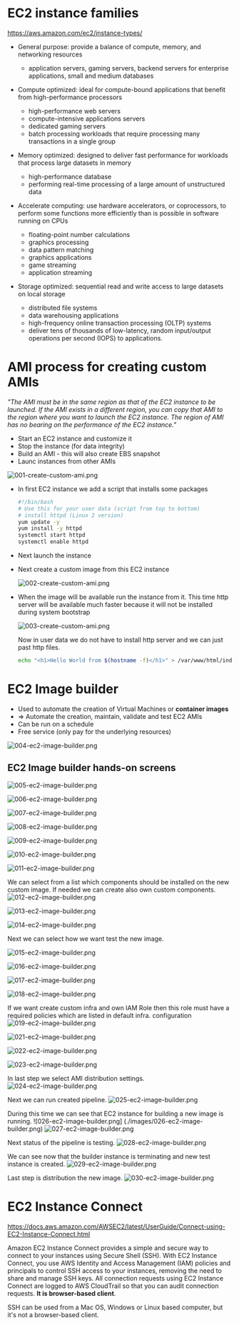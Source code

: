 # EC2 instance families

https://aws.amazon.com/ec2/instance-types/

* General purpose: provide a balance of compute, memory, and networking resources
  * application servers, gaming servers, backend servers for enterprise applications, small and medium databases
  
* Compute optimized: ideal for compute-bound applications that benefit from high-performance processors
  * high-performance web servers
  * compute-intensive applications servers
  * dedicated gaming servers
  * batch processing workloads that require processing many transactions in a single group
  
* Memory optimized: designed to deliver fast performance for workloads that process large datasets in memory
  * high-performance database
  * performing real-time processing of a large amount of unstructured data
  
* Accelerate computing:  use hardware accelerators, or coprocessors, to perform some functions more efficiently than is possible in software running on CPUs
  * floating-point number calculations
  * graphics processing
  * data pattern matching
  * graphics applications
  * game streaming
  * application streaming
  
* Storage optimized: sequential read and write access to large datasets on local storage
  * distributed file systems
  * data warehousing applications
  * high-frequency online transaction processing (OLTP) systems
  * deliver tens of thousands of low-latency, random input/output operations per second (IOPS) to applications.


# AMI process for creating custom AMIs

*"The AMI must be in the same region as that of the EC2 instance to be launched. If the AMI exists in a different region, you can copy that AMI to the region where you want to launch the EC2 instance. The region of AMI has no bearing on the performance of the EC2 instance."*

* Start an EC2 instance and customize it
* Stop the instance (for data integrity)
* Build an AMI - this will also create EBS snapshot
* Launc instances from other AMIs

![001-create-custom-ami.png](./images/001-create-custom-ami.png)

* In first EC2 instance we add a script that installs some packages

  ```sh
  #!/bin/bash
  # Use this for your user data (script from top to bottom)
  # install httpd (Linux 2 version)
  yum update -y
  yum install -y httpd
  systemctl start httpd
  systemctl enable httpd
  ```  

* Next launch the instance
* Next create a custom image from this EC2 instance

  ![002-create-custom-ami.png](./images/002-create-custom-ami.png)

* When the image will be available run the instance from it.
  This time http server will be available much faster because it will not be installed during system bootstrap

  ![003-create-custom-ami.png](./images/003-create-custom-ami.png)

  Now in user data we do not have to install http server and we can just past http files.

  ```sh
  echo "<h1>Hello World from $(hostname -f)</h1>" > /var/www/html/index.html
  ```

# EC2 Image builder

* Used to automate the creation of Virtual Machines or **container images**
* => Automate the creation, maintain, validate and test EC2 AMIs
* Can be run on a schedule
* Free service (only pay for the underlying resources)

![004-ec2-image-builder.png](./images/004-ec2-image-builder.png)

## EC2 Image builder hands-on screens

![005-ec2-image-builder.png](./images/005-ec2-image-builder.png)

![006-ec2-image-builder.png](./images/006-ec2-image-builder.png)

![007-ec2-image-builder.png](./images/007-ec2-image-builder.png)

![008-ec2-image-builder.png](./images/008-ec2-image-builder.png)

![009-ec2-image-builder.png](./images/009-ec2-image-builder.png)

![010-ec2-image-builder.png](./images/010-ec2-image-builder.png)

![011-ec2-image-builder.png](./images/011-ec2-image-builder.png)

We can select from a list which components should be installed on the new custom image.
If needed we can create also own custom components.
![012-ec2-image-builder.png](./images/012-ec2-image-builder.png)

![013-ec2-image-builder.png](./images/013-ec2-image-builder.png)

![014-ec2-image-builder.png](./images/014-ec2-image-builder.png)

Next we can select how we want test the new image.

![015-ec2-image-builder.png](./images/015-ec2-image-builder.png)

![016-ec2-image-builder.png](./images/016-ec2-image-builder.png)

![017-ec2-image-builder.png](./images/017-ec2-image-builder.png)

![018-ec2-image-builder.png](./images/018-ec2-image-builder.png)

If we want create custom infra and own IAM Role then this role must have a required policies which are listed in default infra. configuration
![019-ec2-image-builder.png](./images/019-ec2-image-builder.png)

![021-ec2-image-builder.png](./images/021-ec2-image-builder.png)

![022-ec2-image-builder.png](./images/022-ec2-image-builder.png)

![023-ec2-image-builder.png](./images/023-ec2-image-builder.png)

In last step we select AMI distribution settings.
![024-ec2-image-builder.png](./images/024-ec2-image-builder.png)

Next we can run created pipeline.
![025-ec2-image-builder.png](./images/025-ec2-image-builder.png)

During this time we can see that EC2 instance for building a new image is running.
![026-ec2-image-builder.png] (./images/026-ec2-image-builder.png)
![027-ec2-image-builder.png](./images/027-ec2-image-builder.png)

Next status of the pipeline is testing.
![028-ec2-image-builder.png](./images/028-ec2-image-builder.png)

We can see now that the builder instance is terminating and new test instance is created.
![029-ec2-image-builder.png](./images/029-ec2-image-builder.png)

Last step is distribution the new image.
![030-ec2-image-builder.png](./images/030-ec2-image-builder.png)


# EC2 Instance Connect

https://docs.aws.amazon.com/AWSEC2/latest/UserGuide/Connect-using-EC2-Instance-Connect.html

Amazon EC2 Instance Connect provides a simple and secure way to connect to your instances using Secure Shell (SSH).
With EC2 Instance Connect, you use AWS Identity and Access Management (IAM) policies and principals to control SSH access to your instances, removing the need to share and manage SSH keys. All connection requests using EC2 Instance Connect are logged to AWS CloudTrail so that you can audit connection requests. **It is browser-based client**.

SSH can be used from a Mac OS, Windows or Linux based computer, but it's not a browser-based client.